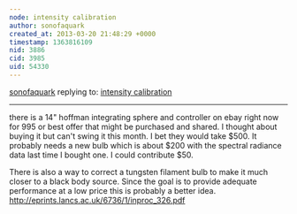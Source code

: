 ```yaml
---
node: intensity calibration
author: sonofaquark
created_at: 2013-03-20 21:48:29 +0000
timestamp: 1363816109
nid: 3886
cid: 3985
uid: 54330
---
```




[sonofaquark](../profile/sonofaquark) replying to: [intensity calibration](../notes/tomh/9-19-2012/intensity-calibration)

----
there is a 14" hoffman integrating sphere and controller on ebay right now for 995 or best offer that might be purchased and shared. I thought about buying it but can't swing it this month. I bet they would take $500. It probably needs a new bulb which is about $200 with the spectral radiance data last time I bought one. I could contribute $50.

There is also a way to correct a tungsten filament bulb to make it much closer to a black body source. Since the goal is to provide adequate performance at a low price this is probably a better idea.  http://eprints.lancs.ac.uk/6736/1/inproc_326.pdf